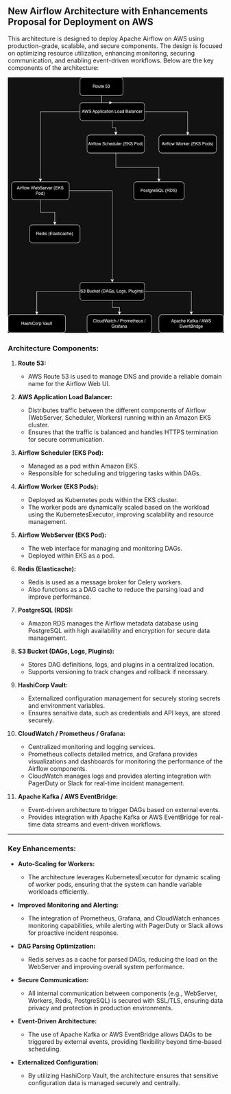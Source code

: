 ## New Airflow Architecture with Enhancements Proposal for Deployment on AWS

This architecture is designed to deploy Apache Airflow on AWS using production-grade, scalable, and secure components. The design is focused on optimizing resource utilization, enhancing monitoring, securing communication, and enabling event-driven workflows. Below are the key components of the architecture:

<div style="text-align: center;">
  <img src="images/arq.jpg" alt="Airflow Architecture Diagram">
</div>

### Architecture Components:

1. **Route 53:**
    - AWS Route 53 is used to manage DNS and provide a reliable domain name for the Airflow Web UI.

2. **AWS Application Load Balancer:**
    - Distributes traffic between the different components of Airflow (WebServer, Scheduler, Workers) running within an Amazon EKS cluster.
    - Ensures that the traffic is balanced and handles HTTPS termination for secure communication.

3. **Airflow Scheduler (EKS Pod):**
    - Managed as a pod within Amazon EKS.
    - Responsible for scheduling and triggering tasks within DAGs.

4. **Airflow Worker (EKS Pods):**
    - Deployed as Kubernetes pods within the EKS cluster.
    - The worker pods are dynamically scaled based on the workload using the KubernetesExecutor, improving scalability and resource management.

5. **Airflow WebServer (EKS Pod):**
    - The web interface for managing and monitoring DAGs.
    - Deployed within EKS as a pod.

6. **Redis (Elasticache):**
    - Redis is used as a message broker for Celery workers.
    - Also functions as a DAG cache to reduce the parsing load and improve performance.

7. **PostgreSQL (RDS):**
    - Amazon RDS manages the Airflow metadata database using PostgreSQL with high availability and encryption for secure data management.

8. **S3 Bucket (DAGs, Logs, Plugins):**
    - Stores DAG definitions, logs, and plugins in a centralized location.
    - Supports versioning to track changes and rollback if necessary.

9. **HashiCorp Vault:**
    - Externalized configuration management for securely storing secrets and environment variables.
    - Ensures sensitive data, such as credentials and API keys, are stored securely.

10. **CloudWatch / Prometheus / Grafana:**
    - Centralized monitoring and logging services.
    - Prometheus collects detailed metrics, and Grafana provides visualizations and dashboards for monitoring the performance of the Airflow components.
    - CloudWatch manages logs and provides alerting integration with PagerDuty or Slack for real-time incident management.

11. **Apache Kafka / AWS EventBridge:**
    - Event-driven architecture to trigger DAGs based on external events.
    - Provides integration with Apache Kafka or AWS EventBridge for real-time data streams and event-driven workflows.

---

### Key Enhancements:

- **Auto-Scaling for Workers:**
    - The architecture leverages KubernetesExecutor for dynamic scaling of worker pods, ensuring that the system can handle variable workloads efficiently.

- **Improved Monitoring and Alerting:**
    - The integration of Prometheus, Grafana, and CloudWatch enhances monitoring capabilities, while alerting with PagerDuty or Slack allows for proactive incident response.

- **DAG Parsing Optimization:**
    - Redis serves as a cache for parsed DAGs, reducing the load on the WebServer and improving overall system performance.

- **Secure Communication:**
    - All internal communication between components (e.g., WebServer, Workers, Redis, PostgreSQL) is secured with SSL/TLS, ensuring data privacy and protection in production environments.

- **Event-Driven Architecture:**
    - The use of Apache Kafka or AWS EventBridge allows DAGs to be triggered by external events, providing flexibility beyond time-based scheduling.

- **Externalized Configuration:**
    - By utilizing HashiCorp Vault, the architecture ensures that sensitive configuration data is managed securely and centrally.
